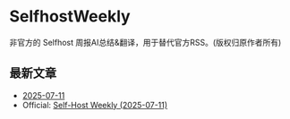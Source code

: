 # SelfhostWeekly

非官方的 Selfhost 周报AI总结&翻译，用于替代官方RSS。(版权归原作者所有)

## 最新文章

* [2025-07-11](2025-07-11-weekly) 
* Official: [Self-Host Weekly (2025-07-11)](https://selfh.st/weekly/2025-07-11/)

